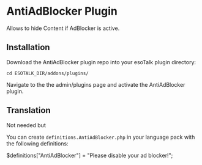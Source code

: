 # AntiAdBlocker Plugin

Allows to hide Content if AdBlocker is active.

## Installation

Download the AntiAdBlocker plugin repo into your esoTalk plugin directory:

	cd ESOTALK_DIR/addons/plugins/

Navigate to the the admin/plugins page and activate the AntiAdBlocker plugin.

## Translation

Not needed but

You can create `definitions.AntiAdBlocker.php` in your language pack with the following definitions:

  $definitions["AntiAdBlocker"] = "Please disable your ad blocker!";
